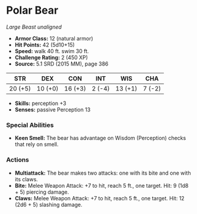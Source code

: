# Polar Bear

*Large* *Beast* *unaligned*

- **Armor Class:** 12 (natural armor)
- **Hit Points:** 42 (5d10+15)
- **Speed:** walk 40 ft. swim 30 ft.
- **Challenge Rating:** 2 (450 XP)
- **Source:** 5.1 SRD (2015 MM), page 386

| STR | DEX | CON | INT | WIS | CHA |
| --- | --- | --- | --- | --- | --- |
| 20 (+5) | 10 (+0) | 16 (+3) | 2 (-4) | 13 (+1) | 7 (-2) |

- **Skills:** perception +3
- **Senses:** passive Perception 13

### Special Abilities

- **Keen Smell:** The bear has advantage on Wisdom (Perception) checks that rely on smell.

### Actions

- **Multiattack:** The bear makes two attacks: one with its bite and one with its claws.
- **Bite:** Melee Weapon Attack: +7 to hit, reach 5 ft., one target. Hit: 9 (1d8 + 5) piercing damage.
- **Claws:** Melee Weapon Attack: +7 to hit, reach 5 ft., one target. Hit: 12 (2d6 + 5) slashing damage.


